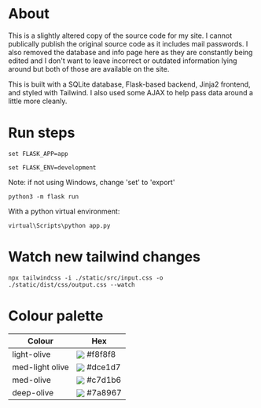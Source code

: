 # About
This is a slightly altered copy of the source code for my site. I cannot publically publish the original source code as it includes mail passwords. I also removed the database and 
info page here as they are constantly being edited and I don't want to leave incorrect or outdated information lying around but both of those are available on the site. 

This is built with a SQLite database, Flask-based backend, Jinja2 frontend, and styled with Tailwind. I also used some AJAX to help pass data around a little more cleanly.   

# Run steps 
```
set FLASK_APP=app
```
```
set FLASK_ENV=development 
```
Note: if not using Windows, change 'set' to 'export'
```
python3 -m flask run 
```

With a python virtual environment: 
```
virtual\Scripts\python app.py
```

# Watch new tailwind changes 
```
npx tailwindcss -i ./static/src/input.css -o ./static/dist/css/output.css --watch
```
# Colour palette 
| Colour  | Hex |
| ------------- | ------------- |
| light-olive  | <img valign='middle' style='square' src='https://readme-swatches.vercel.app/f8f8f8'/> #f8f8f8  |
| med-light olive  | <img valign='middle' style='square' src='https://readme-swatches.vercel.app/dce1d7'/> #dce1d7 |
| med-olive | <img valign='middle' style='square' src='https://readme-swatches.vercel.app/c7d1b6 '/> #c7d1b6 | 
| deep-olive | <img valign='middle' style='square' src='https://readme-swatches.vercel.app/7a8967 '/> #7a8967 | 
